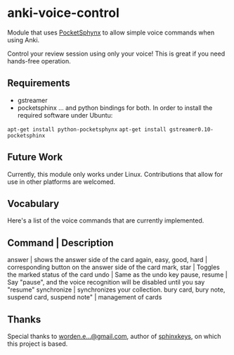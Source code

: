 # anki-voice-control #
Module that uses [PocketSphynx](http://sourceforge.net/projects/cmusphinx/) to
allow simple voice commands when using Anki.

Control your review session using only your voice! This is great if you need
hands-free operation.

## Requirements ##

* gstreamer 
* pocketsphinx
... and python bindings for both.
In order to install the required software under Ubuntu:

`apt-get install python-pocketsphynx`
`apt-get install gstreamer0.10-pocketsphinx`

## Future Work ##
Currently, this module only works under Linux. Contributions
that allow for use in other platforms are welcomed.

## Vocabulary ##
Here's a list of the voice commands that are currently implemented.

Command | Description
----------------------
answer | shows the answer side of the card
again, easy, good, hard | corresponding button on the answer side of the card
mark, star | Toggles the marked status of the card
undo | Same as the undo key
pause, resume | Say "pause", and the voice recognition will be disabled until
you say "resume"
synchronize | synchronizes your collection.
bury card, bury note, suspend card, suspend note" | management of cards

## Thanks ##
Special thanks to  worden.e...@gmail.com, author of
[sphinxkeys](https://code.google.com/p/sphinxkeys/), on which this project is
based.

